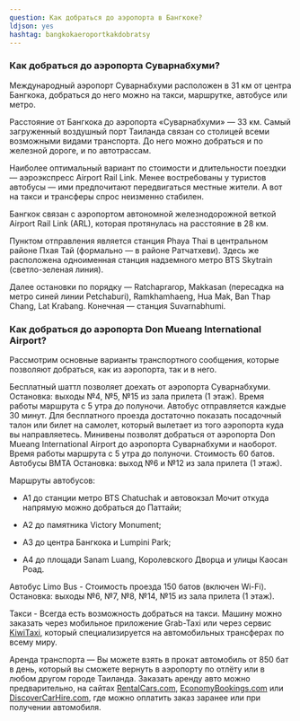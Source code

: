 ```yaml
---
question: Как добраться до аэропорта в Бангкоке?
ldjson: yes
hashtag: bangkokaeroportkakdobratsy
---
```


### Как добраться до аэропорта Суварнабхуми?

Международный аэропорт Суварнабхуми расположен в 31 км от центра Бангкока, добраться до него можно на такси, маршрутке, автобусе или метро.

Расстояние от Бангкока до аэропорта «Суварнабхуми» — 33 км. Самый загруженный воздушный порт Таиланда связан со столицей всеми возможными видами транспорта. До него можно добраться и по железной дороге, и по автотрассам.

Наиболее оптимальный вариант по стоимости и длительности поездки — аэроэкспресс Airport Rail Link. Менее востребованы у туристов автобусы — ими предпочитают передвигаться местные жители. А вот на такси и трансферы спрос неизменно стабилен.

Бангкок связан с аэропортом автономной железнодорожной веткой Airport Rail Link (ARL), которая протянулась на расстояние в 28 км.

Пунктом отправления является станция Phaya Thai в центральном районе Пхая Тай (формально — в районе Ратчатхеви). Здесь же расположена одноименная станция надземного метро BTS Skytrain (светло-зеленая линия).

Далее остановки по порядку — Ratchaprarop, Makkasan (пересадка на метро синей линии Petchaburi), Ramkhamhaeng, Hua Mak, Ban Thap Chang, Lat Krabang. Конечная — станция Suvarnabhumi.

### Как добраться до аэропорта Don Mueang International Airport?

Рассмотрим основные варианты транспортного сообщения, которые позволяют добраться, как из аэропорта, так и в него.

Бесплатный шаттл позволяет доехать от аэропорта Суварнабхуми. Остановка: выходы №4, №5, №15 из зала прилета (1 этаж). Время работы маршрута с 5 утра до полуночи. Автобус отправляется каждые 30 минут. Для бесплатного проезда достаточно показать посадочный талон или билет на самолет, который вылетает из того аэропорта куда вы направляетесь.
Минивены позволят добраться от аэропорта Don Mueang International Airport до аэропорта Суварнабхуми и наоборот. Время работы маршрута с 5 утра до полуночи. Стоимость 60 батов.
Автобусы BMTA Остановка: выход №6 и №12 из зала прилета (1 этаж). 

Маршруты автобусов:

* A1 до станции метро BTS Chatuchak и автовокзал Мочит откуда напрямую можно добраться до Паттайи;

* A2 до памятника Victory Monument;

* A3 до центра Бангкока и Lumpini Park;

* A4 до площади Sanam Luang, Королевского Дворца и улицы Каосан Роад.

Автобус Limo Bus - Стоимость проезда 150 батов (включен Wi-Fi). Остановка: выходы №6, №7, №8, №14, №15 из зала прилета (1 этаж).

Такси - Всегда есть возможность добраться на такси. Машину можно заказать через мобильное приложение Grab-Taxi или через сервис [KiwiTaxi](https://kiwitaxi.ru), который специализируется на автомобильных трансферах по всему миру.

Аренда транспорта — Вы можете взять в прокат автомобиль от 850 бат в день, который вы сможете вернуть в аэропорту по отлёту или в любом другом городе Таиланда. Заказать аренду авто можно предварительно, на сайтах [RentalCars.com](https://RentalCars.com), [EconomyBookings.com](https://EconomyBookings.com) или [DiscoverCarHire.com](https://DiscoverCarHire.com), где можно оплатить заказ заранее или при получении автомобиля.
